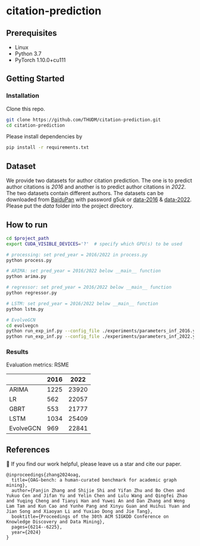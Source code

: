 # citation-prediction

## Prerequisites
- Linux
- Python 3.7
- PyTorch 1.10.0+cu111

## Getting Started

### Installation

Clone this repo.

```bash
git clone https://github.com/THUDM/citation-prediction.git
cd citation-prediction
```

Please install dependencies by

```bash
pip install -r requirements.txt
```

## Dataset
We provide two datasets for author citation prediction. The one is to predict author citations is _2016_ and another is to predict author citations in _2022_. The two datasets contain different authors. The datasets can be downloaded from [BaiduPan](https://pan.baidu.com/s/1O4Jr2NWGKLelnhQBjL50Zw?pwd=g5uk) with password g5uk or [data-2016](https://open-data-set.oss-cn-beijing.aliyuncs.com/oag-benchmark/influence-prediction/author-influence-prediction/data/2016.zip) & [data-2022](https://open-data-set.oss-cn-beijing.aliyuncs.com/oag-benchmark/influence-prediction/author-influence-prediction/data/2022.zip). Please put the _data_ folder into the project directory.

## How to run
```bash
cd $project_path
export CUDA_VISIBLE_DEVICES='?'  # specify which GPU(s) to be used

# processing: set pred_year = 2016/2022 in process.py
python process.py   

# ARIMA: set pred_year = 2016/2022 below __main__ function
python arima.py

# regressor: set pred_year = 2016/2022 below __main__ function
python regressor.py

# LSTM: set pred_year = 2016/2022 below __main__ function
python lstm.py

# EvolveGCN
cd evolvegcn
python run_exp_inf.py --config_file ./experiments/parameters_inf_2016.yaml
python run_exp_inf.py --config_file ./experiments/parameters_inf_2022.yaml
```

### Results 

Evaluation metrics: RSME

|       | 2016 | 2022 |
|-------|-------|-----|
| ARIMA  | 1225 | 23920 |
| LR  | 562 | 22057 |
| GBRT | 553 | 21777 |
| LSTM | 1034 | 25409 |
| EvolveGCN | 969 | 22841 |

## References
🌟 If you find our work helpful, please leave us a star and cite our paper.
```
@inproceedings{zhang2024oag,
  title={OAG-bench: a human-curated benchmark for academic graph mining},
  author={Fanjin Zhang and Shijie Shi and Yifan Zhu and Bo Chen and Yukuo Cen and Jifan Yu and Yelin Chen and Lulu Wang and Qingfei Zhao and Yuqing Cheng and Tianyi Han and Yuwei An and Dan Zhang and Weng Lam Tam and Kun Cao and Yunhe Pang and Xinyu Guan and Huihui Yuan and Jian Song and Xiaoyan Li and Yuxiao Dong and Jie Tang},
  booktitle={Proceedings of the 30th ACM SIGKDD Conference on Knowledge Discovery and Data Mining},
  pages={6214--6225},
  year={2024}
}
```
